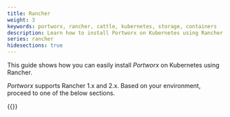 ```yaml
---
title: Rancher
weight: 3
keywords: portworx, rancher, cattle, kubernetes, storage, containers
description: Learn how to install Portworx on Kubernetes using Rancher
series: rancher
hidesections: true
---
```


This guide shows how you can easily install _Portworx_ on Kubernetes using Rancher.

_Portworx_ supports Rancher 1.x and 2.x. Based on your environment, proceed to one of the below sections.

{{<homelist series="px-rancher">}}
